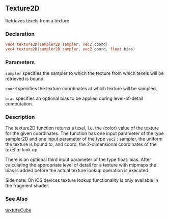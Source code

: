 ## Texture2D
Retrieves texels from a texture

### Declaration
```glsl
vec4 texture2D(sampler2D sampler, vec2 coord)  
vec4 texture2D(sampler2D sampler, vec2 coord, float bias)
```

### Parameters
```sampler``` specifies the sampler to which the texture from which texels will be retrieved is bound.

```coord``` specifies the texture coordinates at which texture will be sampled.

```bias``` specifies an optional bias to be applied during level-of-detail computation.

### Description
The texture2D function returns a texel, i.e. the (color) value of the texture for the given coordinates. The function has one input parameter of the type sampler2D and one input parameter of the type ```vec2``` : sampler, the uniform the texture is bound to, and coord, the 2-dimensional coordinates of the texel to look up.

There is an optional third input parameter of the type float: bias. After calculating the appropriate level of detail for a texture with mipmaps the bias is added before the actual texture lookup operation is executed.

Side note: On iOS devices texture lookup functionality is only available in the fragment shader.

### See Also
[textureCube](/glossary/?search=textureCube)
